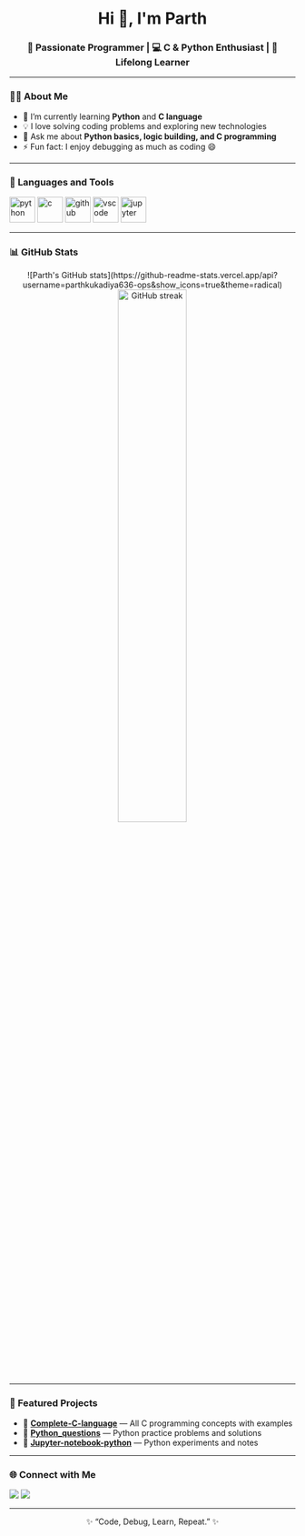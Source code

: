 <h1 align="center">Hi 👋, I'm Parth</h1>
<h3 align="center">🚀 Passionate Programmer | 💻 C & Python Enthusiast | 🎯 Lifelong Learner</h3>

---

### 👨‍💻 About Me
- 🌱 I’m currently learning **Python** and **C language**
- 💡 I love solving coding problems and exploring new technologies  
- 💬 Ask me about **Python basics, logic building, and C programming**
- ⚡ Fun fact: I enjoy debugging as much as coding 😄

---

### 🧰 Languages and Tools
<p align="left">
  <img src="https://cdn.jsdelivr.net/gh/devicons/devicon/icons/python/python-original.svg" alt="python" width="45" height="45"/>
  <img src="https://cdn.jsdelivr.net/gh/devicons/devicon/icons/c/c-original.svg" alt="c" width="45" height="45"/>
  <img src="https://cdn.jsdelivr.net/gh/devicons/devicon/icons/github/github-original.svg" alt="github" width="45" height="45"/>
  <img src="https://cdn.jsdelivr.net/gh/devicons/devicon/icons/vscode/vscode-original.svg" alt="vscode" width="45" height="45"/>
  <img src="https://cdn.jsdelivr.net/gh/devicons/devicon/icons/jupyter/jupyter-original.svg" alt="jupyter" width="45" height="45"/>
</p>

---

### 📊 GitHub Stats
<p align="center">
  ![Parth's GitHub stats](https://github-readme-stats.vercel.app/api?username=parthkukadiya636-ops&show_icons=true&theme=radical)
  <img src="https://github-readme-streak-stats.herokuapp.com/?user=YOUR_USERNAME&theme=tokyonight" alt="GitHub streak" width="49%"/>
</p>

---

### 🌟 Featured Projects
- 🔹 [**Complete-C-language**](https://github.com/parthkukadiya636-ops/Complete-C-language) — All C programming concepts with examples  
- 🔹 [**Python_questions**](https://github.com/parthkukadiya636-ops/Python_questions) — Python practice problems and solutions  
- 🔹 [**Jupyter-notebook-python**](https://github.com/parthkukadiya636-ops/Jupyter-notebook-python-) — Python experiments and notes

---

### 🌐 Connect with Me
<p align="left">
  <a href="https://github.com/YOUR_USERNAME" target="_blank"><img src="https://img.shields.io/badge/GitHub-100000?style=for-the-badge&logo=github&logoColor=white"/></a>
  <a href="https://www.linkedin.com/in/YOUR_LINKEDIN/" target="_blank"><img src="https://img.shields.io/badge/LinkedIn-0A66C2?style=for-the-badge&logo=linkedin&logoColor=white"/></a>
</p>

---

<p align="center">✨ “Code, Debug, Learn, Repeat.” ✨</p>
